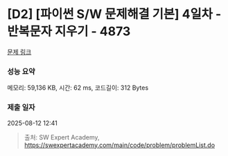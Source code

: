 # [D2] [파이썬 S/W 문제해결 기본] 4일차 - 반복문자 지우기 - 4873 

[문제 링크](https://swexpertacademy.com/main/code/problem/problemDetail.do?contestProbId=AWTQbpTaQfEDFAVT) 

### 성능 요약

메모리: 59,136 KB, 시간: 62 ms, 코드길이: 312 Bytes

### 제출 일자

2025-08-12 12:41



> 출처: SW Expert Academy, https://swexpertacademy.com/main/code/problem/problemList.do